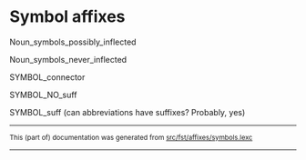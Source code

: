 
# Symbol affixes

Noun_symbols_possibly_inflected 

Noun_symbols_never_inflected 

SYMBOL_connector 

SYMBOL_NO_suff 

SYMBOL_suff (can abbreviations have suffixes? Probably, yes)

* * *

<small>This (part of) documentation was generated from [src/fst/affixes/symbols.lexc](https://github.com/giellalt/lang-kpv/blob/main/src/fst/affixes/symbols.lexc)</small>

---

